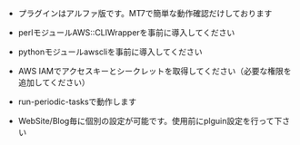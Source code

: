 * プラグインはアルファ版です。MT7で簡単な動作確認だけしております

* perlモジュールAWS::CLIWrapperを事前に導入してください  
* pythonモジュールawscliを事前に導入してください  
* AWS IAMでアクセスキーとシークレットを取得してください（必要な権限を追加してください）  
* run-periodic-tasksで動作します  
* WebSite/Blog毎に個別の設定が可能です。使用前にplguin設定を行って下さい   
